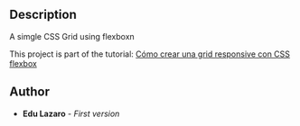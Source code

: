 ## Description
A simgle CSS Grid using flexboxn

This project is part of the tutorial: [Cómo crear una grid responsive con CSS flexbox](https://www.neoguias.com/crear-grid-responsiva-flexbox/)

## Author

* **Edu Lazaro** - *First version*